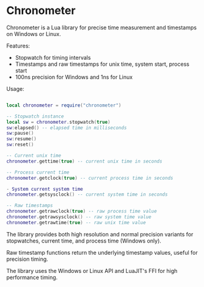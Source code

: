 # Chronometer
Chronometer is a Lua library for precise time measurement and timestamps on Windows or Linux.

Features:
* Stopwatch for timing intervals
* Timestamps and raw timestamps for unix time, system start, process start
* 100ns precision for Windows and 1ns for Linux

Usage:
```lua

local chronometer = require("chronometer")

-- Stopwatch instance
local sw = chronometer.stopwatch(true) 
sw:elapsed() -- elapsed time in milliseconds
sw:pause()
sw:resume()
sw:reset()

-- Current unix time 
chronometer.gettime(true) -- current unix time in seconds

-- Process current time
chronometer.getclock(true) -- current process time in seconds

- System current system time
chronometer.getsysclock() -- current system time in seconds

-- Raw timestamps
chronometer.getrawclock(true) -- raw process time value
chronometer.getrawsysclock() -- raw system time value
chronometer.getrawtime(true) -- raw unix time value
```
The library provides both high resolution and normal precision variants for stopwatches, current time, and process time (Windows only).

Raw timestamp functions return the underlying timestamp values, useful for precision timing.

The library uses the Windows or Linux API and LuaJIT's FFI for high performance timing.
